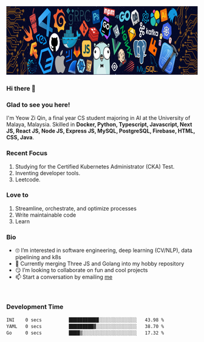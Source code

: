 <img height="180rem" width="100%" src="https://github.com/ziqinyeow/ziqinyeow/blob/main/header.png?raw=true" />

### Hi there 👋 
<!-- ![visitors](https://visitor-badge.glitch.me/badge?page_id=page.id) -->

### Glad to see you here! 

I'm Yeow Zi Qin, a final year CS student majoring in AI at the University of Malaya, Malaysia. Skilled in <strong>Docker, Python, Typescript, Javascript, Next JS, React JS, Node JS, Express JS, MySQL, PostgreSQL, Firebase, HTML, CSS, Java</strong>. 

### Recent Focus

1. Studying for the Certified Kubernetes Administrator (CKA) Test.
2. Inventing developer tools.
3. Leetcode.

### Love to

1. Streamline, orchestrate, and optimize processes
2. Write maintainable code
3. Learn

### Bio

<ul>
<li> 🙄 I’m interested in software engineering, deep learning (CV/NLP), data pipelining and k8s </li>
<li> 🏁 Currently merging Three JS and Golang into my hobby repository</li>
<li> 😏 I’m looking to collaborate on fun and cool projects </li>
<li> 📫 Start a conversation by emailing <a href="mailto:ziqinyeow@gmail.com">me</a> </li>
</ul>
<br>

### Development Time
<!--START_SECTION:waka-->

```txt
INI    0 secs          ███████████░░░░░░░░░░░░░░   43.98 %
YAML   0 secs          █████████▓░░░░░░░░░░░░░░░   38.70 %
Go     0 secs          ████▒░░░░░░░░░░░░░░░░░░░░   17.32 %
```

<!--END_SECTION:waka-->

